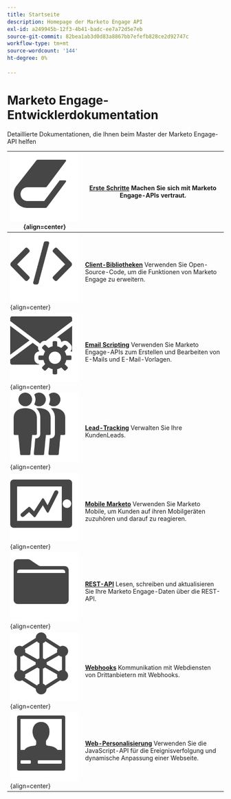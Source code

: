 ```yaml
---
title: Startseite
description: Homepage der Marketo Engage API
exl-id: a249945b-12f3-4b41-badc-ee7a72d5e7eb
source-git-commit: 82bea1ab3d0d83a8867bb7efefb828ce2d92747c
workflow-type: tm+mt
source-wordcount: '144'
ht-degree: 0%

---
```


# Marketo Engage-Entwicklerdokumentation

Detaillierte Dokumentationen, die Ihnen beim Master der Marketo Engage-API helfen

| ![Erste Schritte](assets/Smock_Book_18_N.svg){align=center} | [**Erste Schritte**](getting-started.md)  Machen Sie sich mit Marketo Engage-APIs vertraut. |
|---|---|
| ![Client-Bibliotheken](assets/Smock_Code_18_N.svg){align=center} | [**Client-Bibliotheken**](https://github.com/Marketo/Community-Supported-Client-Libraries) Verwenden Sie Open-Source-Code, um die Funktionen von Marketo Engage zu erweitern. |
| ![Email Scripting](assets/Smock_EmailGear_18_N.svg){align=center} | [**Email Scripting**](rest-api/emails.md) Verwenden Sie Marketo Engage-APIs zum Erstellen und Bearbeiten von E-Mails und E-Mail-Vorlagen. |
| ![Lead-Tracking](assets/Smock_PeopleGroup_18_N.svg){align=center} | [**Lead-Tracking**](javascript-api/lead-tracking.md) Verwalten Sie Ihre KundenLeads. |
| ![Mobile Marketo](assets/Smock_MobileServices_18_N.svg){align=center} | [**Mobile Marketo**](mobile/mobile.md) Verwenden Sie Marketo Mobile, um Kunden auf ihren Mobilgeräten zuzuhören und darauf zu reagieren. |
| ![REST-APIs](assets/Smock_AppleFiles_18_N.svg){align=center} | [**REST-API**](https://developer.adobe.com/marketo-apis/) Lesen, schreiben und aktualisieren Sie Ihre Marketo Engage-Daten über die REST-API. |
| ![Webhooks](assets/Smock_SocialNetwork_18_N.svg){align=center} | [**Webhooks**](webhooks/webhooks.md) Kommunikation mit Webdiensten von Drittanbietern mit Webhooks. |
| ![Web-Personalisierung](assets/Smock_PersonalizationField_18_N.svg){align=center} | [**Web-Personalisierung**](javascript-api/web-personalization.md) Verwenden Sie die JavaScript-API für die Ereignisverfolgung und dynamische Anpassung einer Webseite. |
